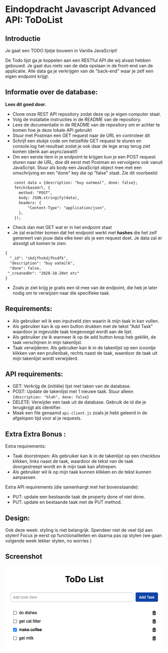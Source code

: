 # Eindopdracht Javascript Advanced API: ToDoList

## Introductie 

Je gaat een TODO lijstje bouwen in Vanilla JavaScript!

De Todo lijst ga je koppelen aan een RESTful API die wij alvast hebben gebouwd. Je gaat dus niets van de data opslaan in de front-end van de applicatie. Alle data ga je verkrijgen van de "back-end" waar je zelf een eigen endpoint krijgt.

## Informatie over de database:

**Lees dit goed door.**

* Clone onze REST API repository zodat deze op je eigen computer staat.
* Volg de installatie instructies in de README van de repository.
* Lees de documentatie in de README van de repository om er achter te komen hoe je deze lokale API gebruikt
* Stuur met Postman een GET request naar de URL en controleer dit
* Schrijf een stukje code om hetzelfde GET request te sturen en console.log het resultaat zodat je ook daar de lege array terug ziet komen (denk aan async/await!)
* Om een eerste item in je endpoint te krijgen kun je een POST request sturen naar de URL, doe dit eerst met Postman en vervolgens ook vanuit JavaScript. Stuur als body een JavaScript object mee met een omschrijving en een "done" key die op "false" staat. Zie dit voorbeeld:
```
    const data = {description: "buy oatmeal", done: false};
    fetch(baseUrl, {
      method: "POST",
      body: JSON.stringify(data),
      headers: {
          "Content-Type": "application/json",
      },
    });
```
* Check dan met GET wat er in het endpoint staat
* Je zal erachter komen dat het endpoint werkt met **hashes** die het zelf genereert van jouw data elke keer als je een request doet. Je data zal er alsvolgt uit komen te zien:
```
{
  "_id": "skdjfhskdjfhsdfk",
  "description": "buy oatmilk",
  "done": false,
 "_createdOn": "2020-10-20et etc"
}
```
* Zoals je ziet krijg je gratis een id mee van de endpoint, die heb je later nodig om te verwijzen naar die specifieke taak.

## Requirements:

* Als gebruiker wil ik een inputveld zien waarin ik mijn taak in kan vullen.
* Als gebruiker kan ik op een button drukken met de tekst "Add Task" waardoor je ingevulde taak toegevoegd wordt aan de lijst.
* Als gebruiker zie ik wanneer ik op de add button knop heb geklikt, de taak verschijnen in mijn takenlijst.
* Taak verwijderen: Als gebruiker kan ik in de takenlijst op een icoontje klikken van een prullenbak, rechts naast de taak, waardoor de taak uit mijn takenlijst wordt verwijderd.

## API requirements:

* GET: Verkrijg de (initiële) lijst met taken van de database.
* POST: Update de takenlijst met 1 nieuwe taak. Stuur alleen `{description: "blah", done: false}` 
* DELETE: Verwijder een taak uit de database. Gebruik de id die je terugkrijgt als identifier.
* Maak een file genaamd `api-client.js` zoals je hebt geleerd in de afgelopen tijd voor al je requests.

## Extra Extra Bonus :

Extra requirements:
* Taak doorstrepen: Als gebruiker kan ik in de takenlijst op een checkbox klikken, links naast de taak, waardoor de tekst van de taak doorgestreept wordt en ik mijn taak kan afstrepen.
* Als gebruiker wil ik op mijn taak kunnen klikken en de tekst kunnen aanpassen.

Extra API requirements (die samenhangt met het bovenstaande):
* PUT: update een bestaande taak de property done of niet done.
* PUT: update en bestaande taak met de PUT method.

## Design:

Ook deze week: styling is niet belangrijk. Spendeer niet de veel tijd aan stylen! Focus je eerst op functionaliteiten en daarna pas op stylen (we gaan volgende week lekker stylen, no worries )

## Screenshot
![Eindopdracht API ToDo List](./screenshot-eindopdracht-todo-list.png)
